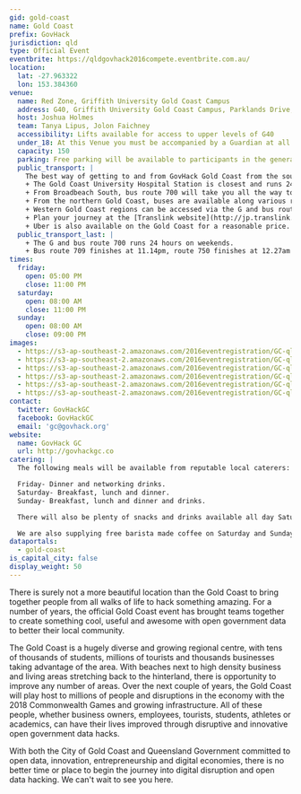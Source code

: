 ```yaml
---
gid: gold-coast
name: Gold Coast
prefix: GovHack
jurisdiction: qld
type: Official Event
eventbrite: https://qldgovhack2016compete.eventbrite.com.au/
location:
  lat: -27.963322
  lon: 153.384360
venue:
  name: Red Zone, Griffith University Gold Coast Campus
  address: G40, Griffith University Gold Coast Campus, Parklands Drive, Southport 4215
  host: Joshua Holmes
  team: Tanya Lipus, Jolon Faichney
  accessibility: Lifts available for access to upper levels of G40
  under_18: At this Venue you must be accompanied by a Guardian at all times
  capacity: 150
  parking: Free parking will be available to participants in the general parking zones of Griffith University.
  public_transport: |
    The best way of getting to and from GovHack Gold Coast from the southern Gold Coast is riding the G: in conjunction with a regular bus service.
    + The Gold Coast University Hospital Station is closest and runs 24 hours between Friday and Sunday night. The G: departs every 10 to 30 minutes towards Broadbeach South.  
    + From Broadbeach South, bus route 700 will take you all the way to the Tweed 24 hours, every 7 to 15 minutes.  
    + From the northern Gold Coast, buses are available along various routes, including 709 towards Helensvale where you can transfer to the train.  
    + Western Gold Coast regions can be accessed via the G and bus routes 740 and 750 towards Nerang and Robina respectively.
    + Plan your journey at the [Translink website](http://jp.translink.com.au/).  
    + Uber is also available on the Gold Coast for a reasonable price. [Estimate the costs here](https://www.uber.com/fare-estimate/).  
  public_transport_last: |
    + The G and bus route 700 runs 24 hours on weekends.
    + Bus route 709 finishes at 11.14pm, route 750 finishes at 12.27am from Broadbeach South and route 740 finishes at 11.16pm from Surfers Paradise.
times:
  friday:
    open: 05:00 PM
    close: 11:00 PM
  saturday:
    open: 08:00 AM
    close: 11:00 PM
  sunday:
    open: 08:00 AM
    close: 09:00 PM
images:
  - https://s3-ap-southeast-2.amazonaws.com/2016eventregistration/GC-qld/GoldCoastLocation+(1).png
  - https://s3-ap-southeast-2.amazonaws.com/2016eventregistration/GC-qld/GoldCoast+(1).jpg
  - https://s3-ap-southeast-2.amazonaws.com/2016eventregistration/GC-qld/GoldCoastLocation+(2).jpg
  - https://s3-ap-southeast-2.amazonaws.com/2016eventregistration/GC-qld/GoldCoast+(2).jpg
  - https://s3-ap-southeast-2.amazonaws.com/2016eventregistration/GC-qld/GoldCoastLocation+(3).jpg
  - https://s3-ap-southeast-2.amazonaws.com/2016eventregistration/GC-qld/GoldCoast+(3).jpg
contact:
  twitter: GovHackGC
  facebook: GovHackGC
  email: 'gc@govhack.org'
website:
  name: GovHack GC
  url: http://govhackgc.co
catering: |
  The following meals will be available from reputable local caterers:

  Friday- Dinner and networking drinks.
  Saturday- Breakfast, lunch and dinner.
  Sunday- Breakfast, lunch and dinner and drinks.

  There will also be plenty of snacks and drinks available all day Saturday and Sunday.

  We are also supplying free barista made coffee on Saturday and Sunday morning.
dataportals:
  - gold-coast
is_capital_city: false
display_weight: 50
---
```


There is surely not a more beautiful location than the Gold Coast to bring together people from all walks of life to hack something amazing. 
For a number of years, the official Gold Coast event has brought teams together to create something cool, useful and awesome with open government data to better their local community.

The Gold Coast is a hugely diverse and growing regional centre, with tens of thousands of students, millions of tourists and thousands businesses taking advantage of the area. With beaches next to high density business and living areas stretching back to the hinterland, there is opportunity to improve any number of areas. Over the next couple of years, the Gold Coast will play host to millions of people and disruptions in the economy with the 2018 Commonwealth Games and growing infrastructure. All of these people, whether business owners, employees, tourists, students, athletes or academics, can have their lives improved through disruptive and innovative open government data hacks.

With both the City of Gold Coast and Queensland Government committed to open data, innovation, entrepreneurship and digital economies, there is no better time or place to begin the journey into digital disruption and open data hacking. We can't wait to see you here.

